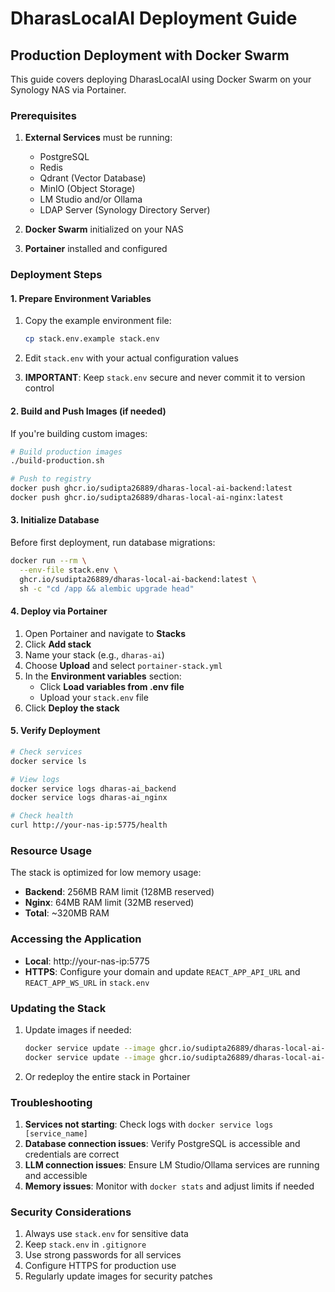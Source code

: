 # DharasLocalAI Deployment Guide

## Production Deployment with Docker Swarm

This guide covers deploying DharasLocalAI using Docker Swarm on your Synology NAS via Portainer.

### Prerequisites

1. **External Services** must be running:
   - PostgreSQL
   - Redis
   - Qdrant (Vector Database)
   - MinIO (Object Storage)
   - LM Studio and/or Ollama
   - LDAP Server (Synology Directory Server)

2. **Docker Swarm** initialized on your NAS
3. **Portainer** installed and configured

### Deployment Steps

#### 1. Prepare Environment Variables

1. Copy the example environment file:
   ```bash
   cp stack.env.example stack.env
   ```

2. Edit `stack.env` with your actual configuration values
   
3. **IMPORTANT**: Keep `stack.env` secure and never commit it to version control

#### 2. Build and Push Images (if needed)

If you're building custom images:

```bash
# Build production images
./build-production.sh

# Push to registry
docker push ghcr.io/sudipta26889/dharas-local-ai-backend:latest
docker push ghcr.io/sudipta26889/dharas-local-ai-nginx:latest
```

#### 3. Initialize Database

Before first deployment, run database migrations:

```bash
docker run --rm \
  --env-file stack.env \
  ghcr.io/sudipta26889/dharas-local-ai-backend:latest \
  sh -c "cd /app && alembic upgrade head"
```

#### 4. Deploy via Portainer

1. Open Portainer and navigate to **Stacks**
2. Click **Add stack**
3. Name your stack (e.g., `dharas-ai`)
4. Choose **Upload** and select `portainer-stack.yml`
5. In the **Environment variables** section:
   - Click **Load variables from .env file**
   - Upload your `stack.env` file
6. Click **Deploy the stack**

#### 5. Verify Deployment

```bash
# Check services
docker service ls

# View logs
docker service logs dharas-ai_backend
docker service logs dharas-ai_nginx

# Check health
curl http://your-nas-ip:5775/health
```

### Resource Usage

The stack is optimized for low memory usage:
- **Backend**: 256MB RAM limit (128MB reserved)
- **Nginx**: 64MB RAM limit (32MB reserved)
- **Total**: ~320MB RAM

### Accessing the Application

- **Local**: http://your-nas-ip:5775
- **HTTPS**: Configure your domain and update `REACT_APP_API_URL` and `REACT_APP_WS_URL` in `stack.env`

### Updating the Stack

1. Update images if needed:
   ```bash
   docker service update --image ghcr.io/sudipta26889/dharas-local-ai-backend:latest dharas-ai_backend
   docker service update --image ghcr.io/sudipta26889/dharas-local-ai-nginx:latest dharas-ai_nginx
   ```

2. Or redeploy the entire stack in Portainer

### Troubleshooting

1. **Services not starting**: Check logs with `docker service logs [service_name]`
2. **Database connection issues**: Verify PostgreSQL is accessible and credentials are correct
3. **LLM connection issues**: Ensure LM Studio/Ollama services are running and accessible
4. **Memory issues**: Monitor with `docker stats` and adjust limits if needed

### Security Considerations

1. Always use `stack.env` for sensitive data
2. Keep `stack.env` in `.gitignore`
3. Use strong passwords for all services
4. Configure HTTPS for production use
5. Regularly update images for security patches